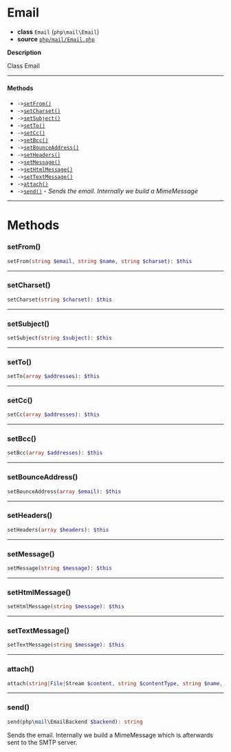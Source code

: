 # Email

- **class** `Email` (`php\mail\Email`)
- **source** [`php/mail/Email.php`](./src/main/resources/JPHP-INF/sdk/php/mail/Email.php)

**Description**

Class Email

---

#### Methods

- `->`[`setFrom()`](#method-setfrom)
- `->`[`setCharset()`](#method-setcharset)
- `->`[`setSubject()`](#method-setsubject)
- `->`[`setTo()`](#method-setto)
- `->`[`setCc()`](#method-setcc)
- `->`[`setBcc()`](#method-setbcc)
- `->`[`setBounceAddress()`](#method-setbounceaddress)
- `->`[`setHeaders()`](#method-setheaders)
- `->`[`setMessage()`](#method-setmessage)
- `->`[`setHtmlMessage()`](#method-sethtmlmessage)
- `->`[`setTextMessage()`](#method-settextmessage)
- `->`[`attach()`](#method-attach)
- `->`[`send()`](#method-send) - _Sends the email. Internally we build a MimeMessage_

---
# Methods

<a name="method-setfrom"></a>

### setFrom()
```php
setFrom(string $email, string $name, string $charset): $this
```

---

<a name="method-setcharset"></a>

### setCharset()
```php
setCharset(string $charset): $this
```

---

<a name="method-setsubject"></a>

### setSubject()
```php
setSubject(string $subject): $this
```

---

<a name="method-setto"></a>

### setTo()
```php
setTo(array $addresses): $this
```

---

<a name="method-setcc"></a>

### setCc()
```php
setCc(array $addresses): $this
```

---

<a name="method-setbcc"></a>

### setBcc()
```php
setBcc(array $addresses): $this
```

---

<a name="method-setbounceaddress"></a>

### setBounceAddress()
```php
setBounceAddress(array $email): $this
```

---

<a name="method-setheaders"></a>

### setHeaders()
```php
setHeaders(array $headers): $this
```

---

<a name="method-setmessage"></a>

### setMessage()
```php
setMessage(string $message): $this
```

---

<a name="method-sethtmlmessage"></a>

### setHtmlMessage()
```php
setHtmlMessage(string $message): $this
```

---

<a name="method-settextmessage"></a>

### setTextMessage()
```php
setTextMessage(string $message): $this
```

---

<a name="method-attach"></a>

### attach()
```php
attach(string|File|Stream $content, string $contentType, string $name, string $description): $this
```

---

<a name="method-send"></a>

### send()
```php
send(php\mail\EmailBackend $backend): string
```
Sends the email. Internally we build a MimeMessage
which is afterwards sent to the SMTP server.